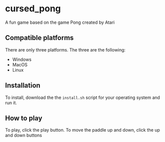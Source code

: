 # cursed_pong
A fun game based on the game Pong created by Atari
## Compatible platforms
There are only three platforms. The three are the following:  
- Windows
- MacOS
- Linux
## Installation
To install, download the the `install.sh` script for your operating system and run it.
## How to play
To play, click the play button. To move the paddle up and down, click the up and down buttons
